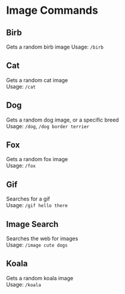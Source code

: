 # Image Commands
## Birb

Gets a random birb image
Usage: `/birb`

## Cat

Gets a random cat image  
Usage: `/cat`

## Dog

Gets a random dog image, or a specific breed  
Usage: `/dog`, `/dog border terrier`

## Fox

Gets a random fox image  
Usage: `/fox`

## Gif

Searches for a gif  
Usage: `/gif hello there`

## Image Search

Searches the web for images  
Usage: `/image cute dogs`

## Koala

Gets a random koala image  
Usage: `/koala`

